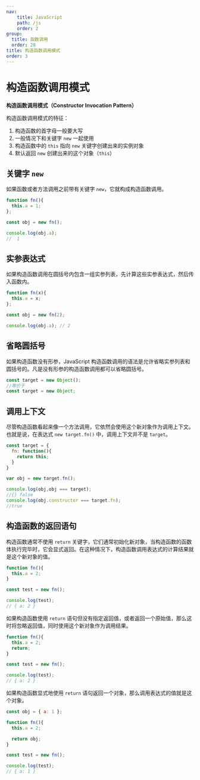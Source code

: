 ```yaml
---
nav:
    title: JavaScript
    path: /js
    order: 2
group:
  title: 函数调用
  order: 28
title: 构造函数调用模式
order: 3
---
```


# 构造函数调用模式

**构造函数调用模式（Constructor Invocation Pattern）**

构造函数调用模式的特征：

1. 构造函数的首字母一般要大写
2. 一般情况下和关键字 `new` 一起使用
3. 构造函数中的 `this` 指向 `new` 关键字创建出来的实例对象
4. 默认返回 `new` 创建出来的这个对象（`this`）

## 关键字 `new`

如果函数或者方法调用之前带有关键字 `new`，它就构成构造函数调用。

```js
function fn(){
  this.a = 1;
};

const obj = new fn();

console.log(obj.a);
//	1
```

## 实参表达式

如果构造函数调用在圆括号内包含一组实参列表，先计算这些实参表达式，然后传入函数内。

```js
function fn(x){
  this.a = x;
};

const obj = new fn(2);

console.log(obj.a); // 2
```

## 省略圆括号

如果构造函数没有形参，JavaScript 构造函数调用的语法是允许省略实参列表和圆括号的。凡是没有形参的构造函数调用都可以省略圆括号。

```js
const target = new Object();
//等价于
const target = new Object;
```

## 调用上下文

尽管构造函数看起来像一个方法调用，它依然会使用这个新对象作为调用上下文。也就是说，在表达式 `new target.fn()` 中，调用上下文并不是 `target`。

```js
const target = {
  fn: function(){
    return this;
  }
}

var obj = new target.fn();

console.log(obj,obj === target);
//{} false
console.log(obj.constructor === target.fn);
//true
```

## 构造函数的返回语句

构造函数通常不使用 `return` 关键字，它们通常初始化新对象，当构造函数的函数体执行完毕时，它会显式返回。在这种情况下，构造函数调用表达式的计算结果就是这个新对象的值。

```js
function fn(){
  this.a = 2;
}

const test = new fn();

console.log(test);
// { a: 2 }
```

如果构造函数使用 `return` 语句但没有指定返回值，或者返回一个原始值，那么这时将忽略返回值，同时使用这个新对象作为调用结果。

```js
function fn(){
  this.a = 2;
  return;
}

const test = new fn();

console.log(test);
// { a: 2 }
```

如果构造函数显式地使用 `return` 语句返回一个对象，那么调用表达式的值就是这个对象。

```js
const obj = { a: 1 };

function fn(){
  this.a = 2;

  return obj;
}

const test = new fn();

console.log(test);
// { a: 1 }
```

